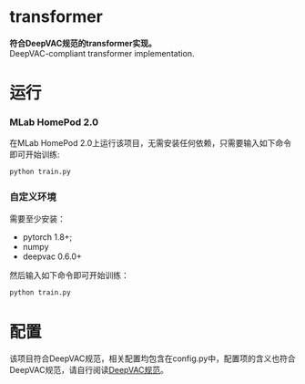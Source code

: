 # transformer
**符合DeepVAC规范的transformer实现。**  
DeepVAC-compliant transformer implementation.

# 运行
### MLab HomePod 2.0
在MLab HomePod 2.0上运行该项目，无需安装任何依赖，只需要输入如下命令即可开始训练:
```bash
python train.py
```

### 自定义环境
需要至少安装：
- pytorch 1.8+;
- numpy
- deepvac 0.6.0+

然后输入如下命令即可开始训练：
```bash
python train.py
```

# 配置
该项目符合DeepVAC规范，相关配置均包含在config.py中，配置项的含义也符合DeepVAC规范，请自行阅读[DeepVAC规范](https://github.com/deepvac/deepvac)。
